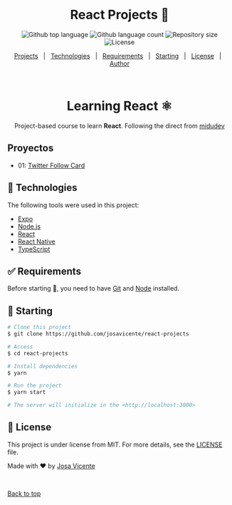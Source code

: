 <div align="center" id="top"> 
  <!-- <img src="./.github/app.gif" alt="React Projects" /> -->

  &#xa0;

  <!-- <a href="https://reactprojects.netlify.app">Demo</a> -->
</div>

<h1 align="center">React Projects 🚀</h1>

<p align="center">
  <img alt="Github top language" src="https://img.shields.io/github/languages/top/josavicente/react-projects?color=56BEB8">

  <img alt="Github language count" src="https://img.shields.io/github/languages/count/josavicente/react-projects?color=56BEB8">

  <img alt="Repository size" src="https://img.shields.io/github/repo-size/josavicente/react-projects?color=56BEB8">

  <img alt="License" src="https://img.shields.io/github/license/josavicente/react-projects?color=56BEB8">

  <!-- <img alt="Github issues" src="https://img.shields.io/github/issues/josavicente/react-projects?color=56BEB8" /> -->

  <!-- <img alt="Github forks" src="https://img.shields.io/github/forks/josavicente/react-projects?color=56BEB8" /> -->

  <!-- <img alt="Github stars" src="https://img.shields.io/github/stars/josavicente/react-projects?color=56BEB8" /> -->
</p>

<!-- Status -->

<!-- <h4 align="center"> 
	🚧  React Projects 🚀 Under construction...  🚧
</h4> 

<hr> -->

<p align="center">
  <a href="#sparkles-features">Projects</a> &#xa0; | &#xa0;
  <a href="#rocket-technologies">Technologies</a> &#xa0; | &#xa0;
  <a href="#white_check_mark-requirements">Requirements</a> &#xa0; | &#xa0;
  <a href="#checkered_flag-starting">Starting</a> &#xa0; | &#xa0;
  <a href="#memo-license">License</a> &#xa0; | &#xa0;
  <a href="https://github.com/josavicente" target="_blank">Author</a>
</p>

<br>

<div align="center">

# Learning React ⚛️

Project-based course to learn **React**. Following the direct from [midudev](https://www.twitch.tv/midudev)
</div>

## Proyectos

- 01: [Twitter Follow Card](projects/01-twitter-follow-card/)

## :rocket: Technologies ##

The following tools were used in this project:

- [Expo](https://expo.io/)
- [Node.js](https://nodejs.org/en/)
- [React](https://pt-br.reactjs.org/)
- [React Native](https://reactnative.dev/)
- [TypeScript](https://www.typescriptlang.org/)

## :white_check_mark: Requirements ##

Before starting :checkered_flag:, you need to have [Git](https://git-scm.com) and [Node](https://nodejs.org/en/) installed.

## :checkered_flag: Starting ##

```bash
# Clone this project
$ git clone https://github.com/josavicente/react-projects

# Access
$ cd react-projects

# Install dependencies
$ yarn

# Run the project
$ yarn start

# The server will initialize in the <http://localhost:3000>
```

## :memo: License ##

This project is under license from MIT. For more details, see the [LICENSE](LICENSE.md) file.


Made with :heart: by <a href="https://github.com/josavicente" target="_blank">Josa Vicente</a>

&#xa0;

<a href="#top">Back to top</a>
